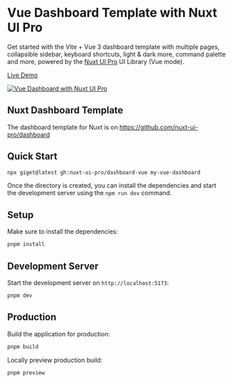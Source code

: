 # Vue Dashboard Template with Nuxt UI Pro

Get started with the Vite + Vue 3 dashboard template with multiple pages, collapsible sidebar, keyboard shortcuts, light & dark more, command palette and more, powered by the [Nuxt UI Pro](https://ui3.nuxt.dev/getting-started/installation/pro/vue) UI Library (Vue mode).

[Live Demo](https://vue-dashboard-template.nuxt.dev)

<a href="https://vue-dashboard-template.nuxt.dev" target="_blank">
  <picture>
    <source media="(prefers-color-scheme: dark)" srcset="https://github.com/user-attachments/assets/c620cfcb-f244-49c0-8c9e-e95c17f014ef">
    <source media="(prefers-color-scheme: light)" srcset="https://github.com/user-attachments/assets/dea19eb7-5219-46c2-9267-57a982b13569">
    <img alt="Vue Dashboard with Nuxt UI Pro" src="https://github.com/user-attachments/assets/dea19eb7-5219-46c2-9267-57a982b13569">
  </picture>
</a>

## Nuxt Dashboard Template

The dashboard template for Nuxt is on https://github.com/nuxt-ui-pro/dashboard

## Quick Start

```bash [Terminal]
npx giget@latest gh:nuxt-ui-pro/dashboard-vue my-vue-dashboard
```

Once the directory is created, you can install the dependencies and start the development server using the `npm run dev` command.

## Setup

Make sure to install the dependencies:

```bash
pnpm install
```

## Development Server

Start the development server on `http://localhost:5173`:

```bash
pnpm dev
```

## Production

Build the application for production:

```bash
pnpm build
```

Locally preview production build:

```bash
pnpm preview
```
